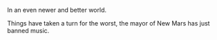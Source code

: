 In an even newer and better world.

Things have taken a turn for the worst, the mayor of New Mars has just banned music.